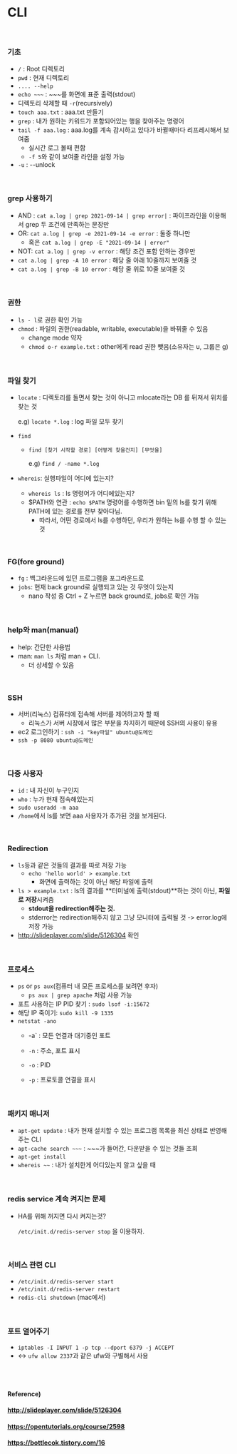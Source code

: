 # CLI

<br>

### 기초

* `/` : Root 디렉토리
* `pwd` : 현재 디렉토리
* `.... --help` 
* `echo ~~~` : ~~~를 화면에 표준 출력(stdout)
* 디렉토리 삭제할 때 `-r`(recursively)
* `touch aaa.txt` : aaa.txt 만들기
* `grep` : 내가 원하는 키워드가 포함되어있는 행을 찾아주는 명령어
* `tail -f aaa.log` : aaa.log를 계속 감시하고 있다가 바뀔때마다 리프레시해서 보여줌
  * 실시간 로그 볼때 편함
  * `-f 5`와 같이 보여줄 라인을 설정 가능
* `-u` : --unlock

<br>

### grep 사용하기

* AND : `cat a.log | grep 2021-09-14 | grep error|` : 파이프라인을 이용해서 grep 두 조건에 만족하는 문장만
* OR: `cat a.log | grep -e 2021-09-14 -e error` : 둘중 하나만
  * 혹은 `cat a.log | grep -E "2021-09-14 | error"`
* NOT: `cat a.log | grep -v error` : 해당 조건 포함 안하는 경우만
* `cat a.log | grep -A 10 error` : 해당 줄 아래 10줄까지 보여줄 것
* `cat a.log | grep -B 10 error` : 해당 줄 위로 10줄 보여줄 것

<br>

### 권한

* `ls - l`로 권한 확인 가능
* `chmod` : 파일의 권한(readable, writable, executable)을 바꿔줄 수 있음
  * change mode 약자
  * `chmod o-r example.txt` : other에게 read 권한 뺏음(소유자는 u, 그룹은 g)

<br>

### 파일 찾기

* `locate` : 디렉토리를 돌면서 찾는 것이 아니고 mlocate라는 DB 를 뒤져서 위치를 찾는 것

  e.g) `locate *.log` : log 파일 모두 찾기

* `find`

  * `find [찾기 시작할 경로] [어떻게 찾을건지] [무엇을]`

    e.g) `find / -name *.log` 

* `whereis`: 실행파일이 어디에 있는지?
  
  * `whereis ls` : ls 명령어가 어디에있는지?
  * $PATH와 연관 : `echo $PATH` 명령어를 수행하면 bin 밑의 ls를 찾기 위해 PATH에 있는 경로를 전부 찾아다님.
    * 따라서, 어떤 경로에서 ls를 수행하던, 우리가 원하는 ls를 수행 할 수 있는 것

<br>

### FG(fore ground)

* `fg` : 백그라운드에 있던 프로그램을 포그라운드로
* `jobs`:  현재 back ground로 실행되고 있는 것 무엇이 있는지
  * nano 작성 중 Ctrl + Z 누르면 back ground로, jobs로 확인 가능

<br>

### help와 man(manual)

* help: 간단한 사용법
* man: `man ls` 처럼 man + CLI.
  * 더 상세할 수 있음

<br>

### SSH

* 서버(리눅스) 컴퓨터에 접속해 서버를 제어하고자 할 때
  * 리눅스가 서버 시장에서 많은 부분을 차지하기 때문에 SSH의 사용이 유용
* ec2 로그인하기 : `ssh -i "key파일" ubuntu@도메인`
* `ssh -p 8080 ubuntu@도메인`

<br>

### 다중 사용자

* `id` : 내 자신이 누구인지
* `who` : 누가 현재 접속해있는지
*  `sudo useradd -m aaa`
  * `/home`에서 ls를 보면 aaa 사용자가 추가된 것을 보게된다.

<br>

### Redirection

* `ls`등과 같은 것들의 결과를 따로 저장 가능
  * `echo 'hello world' > example.txt`
    * 화면에 출력하는 것이 아닌 해당 파일에 출력
* `ls > example.txt` : ls의 결과를 **터미널에 출력(stdout)**하는 것이 아닌, **파일로 저장**시켜줌
  * **stdout을 redirection해주는 것.**
  * stderror는 redirection해주지 않고 그냥 모니터에 출력될 것 -> error.log에 저장 가능
* http://slideplayer.com/slide/5126304 확인

<br>

### 프로세스

* `ps` or `ps aux`(컴퓨터 내 모든 프로세스를 보려면 후자)
  * `ps aux | grep apache` 처럼 사용 가능
* 포트 사용하는 IP PID 찾기 : `sudo lsof -i:15672`
* 해당 IP 죽이기: `sudo kill -9 1335`
* `netstat -ano`
  * -a` : 모든 연결과 대기중인 포트

  * `-n` : 주소, 포트 표시
  * `-o` : PID
  * `-p` : 프로토콜 연결을 표시

<br>

### 패키지 매니저

* `apt-get update` : 내가 현재 설치할 수 있는 프로그램 목록을 최신 상태로 반영해주는 CLI
* `apt-cache search ~~~` : ~~~가 들어간, 다운받을 수 있는 것들 조회
* `apt-get install`
* `whereis ~~` : 내가 설치한게 어디있는지 알고 싶을 때

<br>

### redis service 계속 켜지는 문제

* HA를 위해 꺼지면 다시 켜지는것?

  `/etc/init.d/redis-server stop` 을 이용하자.

<br>

### 서비스 관련 CLI

* `/etc/init.d/redis-server start`
* `/etc/init.d/redis-server restart`
* `redis-cli shutdown` (mac에서)

<br>

### 포트 열어주기

* `iptables -I INPUT 1 -p tcp --dport 6379 -j ACCEPT`
* <-> `ufw allow 2337`과 같은 ufw와 구별해서 사용

<br><br>

#### Reference)

#### http://slideplayer.com/slide/5126304

#### https://opentutorials.org/course/2598

#### https://bottlecok.tistory.com/16